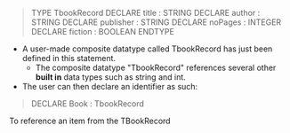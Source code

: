 
>TYPE 
>TbookRecord 
>	DECLARE title : STRING 
>	DECLARE author : STRING 
>	DECLARE publisher : STRING 
>	DECLARE noPages : INTEGER 
>	DECLARE fiction : BOOLEAN 
ENDTYPE

- A user-made composite datatype called TbookRecord has just been defined in this statement.
	- The composite datatype "TbookRecord" references several other **built in** data types such as string and int.
- The user can then declare an identifier as such:

> DECLARE Book : TbookRecord


To reference an item from the TBookRecord
